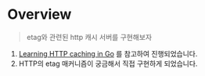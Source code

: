 # Overview

> etag와 관련된 http 캐시 서버를 구현해보자

1. [Learning HTTP caching in Go](https://www.sanarias.com/blog/115LearningHTTPcachinginGo) 를 참고하여 진행되었습니다.
1. HTTP의 etag 매커니즘이 궁금해서 직접 구현하게 되었습니다.
